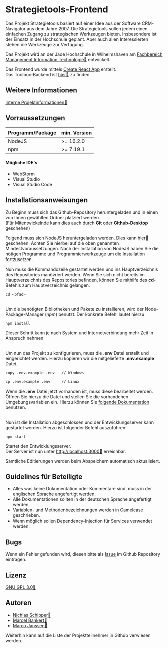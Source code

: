 # Strategietools-Frontend
Das Projekt Strategietools basiert auf einer Idee aus der Software CRM-Navigator aus dem Jahre 2007. Die Strategietools sollen jedem einen einfachen Zugang zu strategischen Werkzeugen bieten. Insbesondere ist der Einsatz in der Hochschule geplant. Aber auch allen Interessierten stehen die Werkzeuge zur Verfügung.

Das Projekt wird an der Jade Hochschule in Wilhelmshaven am [Fachbereich Management Information Technologie:link:](https://www.jade-hs.de/mit/) entwickelt.

Das Frontend wurde mittels [Create React App](https://github.com/facebook/create-react-app) erstellt.  
Das Toolbox-Backend ist [hier:link:](https://github.com/ricom/toolbox-backend) zu finden.

## Weitere Informationen
[Interne Projektinformationen:link:](https://moodle.jade-hs.de/moodle/course/view.php?id=521&section=4)

## Vorraussetzungen
Programm/Package | min. Version
------------ | -------------
NodeJS | >= 16.2.0
npm  | >= 7.19.1

#### Mögliche IDE's
- WebStorm
- Visual Studio
- Visual Studio Code


## Installationsanweisungen

Zu Beginn muss sich das Github-Repository heruntergeladen und in einen von Ihnen gewählten Ordner platziert werden.  
(Für Mitentwickelnde kann dies auch durch **Git** oder **Github-Desktop** geschehen)<br />

Folgend muss sich NodeJS heruntergeladen werden. Dies kann [hier:link:](https://nodejs.org/de/) geschehen. Achten Sie hierbei auf die oben genannten Mindestvoraussetzungen.
Nach der Installation von NodeJS haben Sie die nötigen Programme und Programmierwerkzeuge um die Installation fortzusetzen.<br />

Nun muss die Kommandozeile gestartet werden und ins Hauptverzeichnis des Repositories manövriert werden.
Wenn Sie sich nicht bereits im Hauptverzeichnis des Repositories befinden, können Sie mithilfe des **cd**-Befehls zum Hauptverzeichnis gelangen.

```
cd <pfad>
```

<br />Um die benötigten Bibliotheken und Pakete zu installieren, wird der Node-Package-Manager (*npm*) benutzt. Der konkrete Befehl lautet hierzu:
```shell
npm install
```
Dieser Schritt kann je nach System und Internetverbindung mehr Zeit in Anspruch nehmen.<br /><br />

Um nun das Projekt zu konfigurieren, muss die **.env** Datei erstellt und eingerichtet werden. Hierzu kopieren wir die mitgelieferte **.env.example** Datei.
```shell
copy .env.example .env   // Windows
```
```shell
cp .env.example .env     // Linux
```

Wenn die **.env** Datei jetzt vorhanden ist, muss diese bearbeitet werden. Öffnen Sie hierzu die Datei und stellen Sie die vorhandenen Umgebungsvariablen ein. Hierzu können Sie [folgende Dokumentation](./ENV.md) benutzen.<br /><br />

Nun ist die Installation abgeschlossen und der Entwicklungsserver kann gestartet werden. Hierzu ist folgender Befehl auszuführen:
```shell
npm start
```

Startet den Entwicklungsserver.  
Der Server ist nun unter [http://localhost:3000:link:](http://localhost:3000) erreichbar.

Sämtliche Editierungen werden beim Abspeichern automatisch aktualisiert.


## Guidelines für Beteiligte
- Alles was keine Dokumentation oder Kommentare sind, muss in der englischen Sprache angefertigt werden.
- Alle Dokumentationen sollten in der deutschen Sprache angefertigt werden.
- Variablen- und Methodenbezeichnungen werden in Camelcase geschrieben.
- Wenn möglich sollen Dependency-Injection für Services verwendet werden.

## Bugs
Wenn ein Fehler gefunden wird, diesen bitte als [Issue](https://github.com/ricom/toolbox-frontend/issues) im Github Repository eintragen.

## Lizenz
[GNU GPL 3.0:link:](https://www.gnu.org/licenses/gpl-3.0.de.html) 

## Autoren
- [Nichlas Schipper:link:](https://github.com/nic-schi)  
- [Marcel Bankert:link:](https://github.com/Marce200700)  
- [Marco Janssen:link:](https://github.com/ma1160)  

Weiterhin kann auf die Liste der Projektteilnehmer in Github verwiesen werden.
